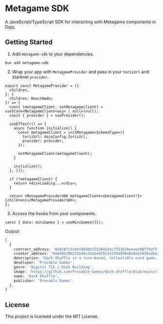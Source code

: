 # Metagame SDK

A JavaScript/TypeScript SDK for interacting with Metagame components in Dojo.

## Getting Started

1. Add `metagame-sdk` to your dependencies.

```shell
bun add metagame-sdk
```

2. Wrap your app with `MetagameProvider` and pass in your `toriiUrl` and starknet `provider`.

```tsx
export const MetagameProvider = ({
  children,
}: {
  children: ReactNode;
}) => {
  const [metagameClient, setMetagameClient] = useState<MetagameClient<any> | null>(null);
  const { provider } = useProvider();

  useEffect(() => {
    async function initialize() {
      const metagameClient = initMetagame<SchemaType>({
        toriiUrl: dojoConfig.toriiUrl,
        provider: provider,
      });

      setMetagameClient(metagameClient);
    }

    initialize();
  }, []);

  if (!metagameClient) {
    return <div>Loading...</div>;
  }

  return <MetagameProviderSDK metagameClient={metagameClient!}>{children}</MetagameProviderSDK>;
};
```

3. Access the hooks from your components.

```tsx
const { data: miniGames } = useMiniGames({});
```

Output:

```ts
[
  {
    contract_address: '0x020fc3c9efd0dde5f53642dac7f53638aeaae98ff9af5f1642546f389ce9dec5',
    creator_address: '0x000b39b235b44c53a2e9f0c5d35939d9c8e8dafdd0a2ba2e695b501fc1e9fd2f',
    description: "Dark Shuffle is a turn-based, collectible card game. Build your deck, battle monsters, and explore a procedurally generated world.",
    developer: 'Provable Games',
    genre: 'Digital TCG / Deck Building',
    image: 'https://github.com/Provable-Games/dark-shuffle/blob/main/client/public/favicon.svg',
    name: 'Dark Shuffle',
    publisher: 'Provable Games',
  },
]
```

## License

This project is licensed under the MIT License.
